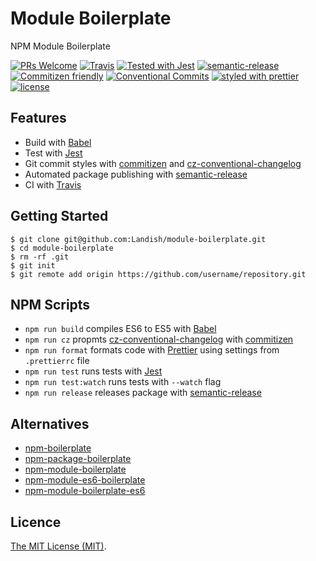 # Module Boilerplate

NPM Module Boilerplate

[![PRs Welcome](https://img.shields.io/badge/PRs-welcome-brightgreen.svg)](http://makeapullrequest.com)
[![Travis](https://img.shields.io/travis/Landish/module-boilerplate.svg)](https://travis-ci.org/Landish/module-boilerplate)
[![Tested with Jest](https://img.shields.io/badge/tested_with-jest-99424f.svg)](https://github.com/facebook/jest)
[![semantic-release](https://img.shields.io/badge/%20%20%F0%9F%93%A6%F0%9F%9A%80-semantic--release-e10079.svg)](https://github.com/semantic-release/semantic-release)
[![Commitizen friendly](https://img.shields.io/badge/commitizen-friendly-brightgreen.svg)](http://commitizen.github.io/cz-cli/)
[![Conventional Commits](https://img.shields.io/badge/Conventional%20Commits-1.0.0-yellow.svg)](https://conventionalcommits.org)
[![styled with prettier](https://img.shields.io/badge/styled_with-prettier-ff69b4.svg)](https://github.com/prettier/prettier)
[![license](https://img.shields.io/github/license/Landish/module-boilerplate.svg)](https://github.com/Landish/module-boilerplate/blob/master/LICENSE)

## Features
- Build with [Babel](https://babeljs.io/)
- Test with [Jest](https://facebook.github.io/jest/)
- Git commit styles with [commitizen](https://github.com/commitizen/cz-cli) and [cz-conventional-changelog](https://github.com/commitizen/cz-conventional-changelog)
- Automated package publishing with [semantic-release](https://github.com/semantic-release/semantic-release)
- CI with [Travis](https://travis-ci.org/)

## Getting Started

```shell
$ git clone git@github.com:Landish/module-boilerplate.git
$ cd module-boilerplate
$ rm -rf .git
$ git init
$ git remote add origin https://github.com/username/repository.git
```

## NPM Scripts

- `npm run build` compiles ES6 to ES5 with [Babel](https://babeljs.io/)
- `npm run cz` propmts [cz-conventional-changelog](https://github.com/commitizen/cz-conventional-changelog) with [commitizen](https://github.com/commitizen/cz-cli)
- `npm run format` formats code with [Prettier](https://github.com/prettier/prettier) using settings from `.prettierrc` file
- `npm run test` runs tests with [Jest](https://facebook.github.io/jest/)
- `npm run test:watch` runs tests with `--watch` flag
- `npm run release` releases package with [semantic-release](https://github.com/semantic-release/semantic-release)

## Alternatives

- [npm-boilerplate](https://www.npmjs.com/package/npm-boilerplate)
- [npm-package-boilerplate](https://www.npmjs.com/package/npm-package-boilerplate)
- [npm-module-boilerplate](https://www.npmjs.com/package/npm-module-boilerplate)
- [npm-module-es6-boilerplate](https://www.npmjs.com/package/npm-module-es6-boilerplate)
- [npm-module-boilerplate-es6](https://www.npmjs.com/package/npm-module-boilerplate-es6)

## Licence

[The MIT License (MIT)](https://github.com/Landish/module-boilerplate/blob/master/LICENSE).
